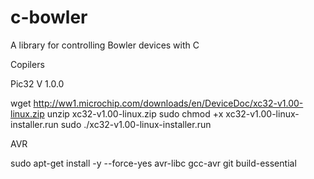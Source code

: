 c-bowler
========

A library for controlling Bowler devices with C

Copilers

Pic32 V 1.0.0

wget http://ww1.microchip.com/downloads/en/DeviceDoc/xc32-v1.00-linux.zip
unzip xc32-v1.00-linux.zip
sudo chmod +x xc32-v1.00-linux-installer.run
sudo ./xc32-v1.00-linux-installer.run

AVR

sudo apt-get install -y --force-yes avr-libc gcc-avr git build-essential
